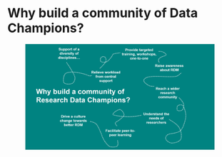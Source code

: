 # Why build a community of Data Champions?

<figure><img src="../.gitbook/assets/Picture1.png" alt=""><figcaption></figcaption></figure>
